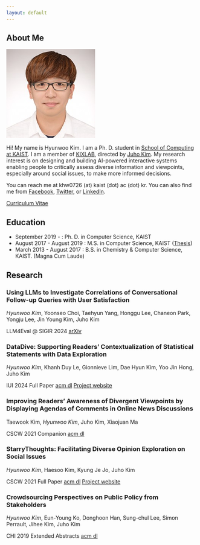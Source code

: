 ```yaml
---
layout: default
---
```


## About Me

<img class="profile-picture" src="hyunwoo.jpg">

Hi! My name is Hyunwoo Kim. I am a Ph. D. student in [School of Computing at KAIST](https://cs.kaist.ac.kr). I am a member of [KIXLAB](https://kixlab.org), directed by [Juho Kim](https://juhokim.com). My research interest is on designing and building AI-powered interactive systems enabling people to critically assess diverse information and viewpoints, especially around social issues, to make more informed decisions.

You can reach me at khw0726 (at) kaist (dot) ac (dot) kr. You can also find me from [Facebook](https://facebook.com/hyunwoo.daniel.kim), [Twitter](https://twitter.com/hyunwoo_iam), or [LinkedIn](https://www.linkedin.com/in/hyunwoo-kim-776130121/).

[Curriculum Vitae](./CV-HyunwooKim.pdf)

## Education

* September 2019 -            : Ph. D. in Computer Science, KAIST
* August 2017 - August 2019 : M.S. in Computer Science, KAIST ([Thesis](https://kixlab.github.io/website-files/theses/thesis-ms-2019-hyunwoo.pdf))
* March 2013 - August 2017 : B.S. in Chemistry & Computer Science, KAIST. (Magna Cum Laude)

## Research

### Using LLMs to Investigate Correlations of Conversational Follow-up Queries with User Satisfaction

*Hyunwoo Kim*, Yoonseo Choi, Taehyun Yang, Honggu Lee, Chaneon Park, Yongju Lee, Jin Young Kim, Juho Kim

LLM4Eval @ SIGIR 2024 [arXiv](https://arxiv.org/abs/2407.13166)


### DataDive: Supporting Readers’ Contextualization of Statistical Statements with Data Exploration

*Hyunwoo Kim*, Khanh Duy Le, Gionnieve Lim, Dae Hyun Kim, Yoo Jin Hong, Juho Kim

IUI 2024 Full Paper [acm dl](https://dl.acm.org/doi/10.1145/3640543.3645155) [Project website](https://datadive.kixlab.org)

### Improving Readers’ Awareness of Divergent Viewpoints by Displaying Agendas of Comments in Online News Discussions

Taewook Kim, *Hyunwoo Kim*, Juho Kim, Xiaojuan Ma

CSCW 2021 Companion [acm dl](https://dl.acm.org/doi/10.1145/3462204.3481761)

### StarryThoughts: Facilitating Diverse Opinion Exploration on Social Issues

*Hyunwoo Kim*, Haesoo Kim, Kyung Je Jo, Juho Kim

CSCW 2021 Full Paper [acm dl](https://dl.acm.org/doi/10.1145/3449140) [Project website](https://starrythoughts.kixlab.org)

### Crowdsourcing Perspectives on Public Policy from Stakeholders

*Hyunwoo Kim*, Eun-Young Ko, Donghoon Han, Sung-chul Lee, Simon Perrault, Jihee Kim, Juho Kim

CHI 2019 Extended Abstracts [acm dl](https://dl.acm.org/doi/10.1145/3290607.3312769)

<!-- ## Typography

This is a [link](http://google.com). Something *italics* and something **bold**.

Here is a table

Year | Award | Category
-----|-------|--------
2014 | Emmy  | Won Outstanding Lead Actor in a miniseries or a movie
2015 | BAFTA | Nominated for Best Leading Actor for Sherlock
2014 | Satellite | Won Best Actor miniseries or television film

Here is a horizontal rule

---

Here is a blockquote

> To a great mind, nothing is little -->


